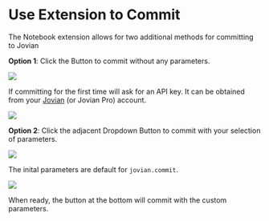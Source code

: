 # Use Extension to Commit

The Notebook extension allows for two additional methods for committing to Jovian

**Option 1**: Click the Button to commit without any parameters.

<img src="https://i.imgur.com/RdBnJYy.png" class="screenshot">

If committing for the first time will ask for an API key. It can be obtained from your [Jovian](https://jovian.ml) (or Jovian Pro) account.

<img src="https://i.imgur.com/taLLUVd.png" class="screenshot">

**Option 2**: Click the adjacent Dropdown Button to commit with your selection of parameters.

<img src="https://i.imgur.com/maHhYY2.png" class="screenshot">

The inital parameters are default for `jovian.commit`.

<img src="https://i.imgur.com/m4fsEIZ.png" class="screenshot">

When ready, the button at the bottom will commit with the custom parameters.
